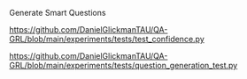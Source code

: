 Generate Smart Questions 

https://github.com/DanielGlickmanTAU/QA-GRL/blob/main/experiments/tests/test_confidence.py 

https://github.com/DanielGlickmanTAU/QA-GRL/blob/main/experiments/tests/question_generation_test.py
